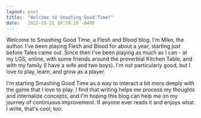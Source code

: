 ```yaml
---
layout: post
title:  "Welcome to Smashing Good Time!" 
date:   2022-10-21 19:59:20 -0400
---
```


Welcome to Smashing Good Time, a Flesh and Blood blog. I'm Mike, the author. I've been playing Flesh and Blood for about a year, starting just before Tales came out. Since then I've been playing as much as I can - at my LGS, online, with some friends around the proverbial Kitchen Table, and with my family (I have a wife and two boys). I'm not particularly good, but I love to play, learn, and grow as a player. 

I'm starting Smashing Good Time as a way to interact a bit more deeply with the game that I love to play. I find that writing helps me process my thoughts and internalize concepts, and I'm hoping this blog can help me on my journey of continuous improvement. If anyone ever reads it and enjoys what I write, that's cool, too. 
